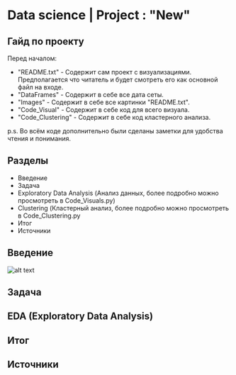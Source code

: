 # Data science | Project : "New"

## Гайд по проекту

Перед началом:
- "README.txt" - Содержит сам проект с визуализациями. Предполагается что читатель и будет смотреть его как основной файл на входе.
- "DataFrames" - Содержит в себе все дата сеты.
- "Images" - Содержит в себе все картинки "README.txt".
- "Code_Visual" - Содержит в себе код для всего визуала.
- "Code_Clustering" - Содержит в себе код кластерного анализа.

p.s. Во всём коде дополнительно были сделаны заметки для удобства чтения и понимания.

## Разделы

- Введение
- Задача
- Exploratory Data Analysis (Анализ данных, более подробно можно просмотреть в Code_Visuals.py)
- Clustering (Кластерный анализ, более подробно можно просмотреть в Code_Clustering.py
- Итог
- Источники

## Введение

![alt text](https://github.com/Aettio/DS_Project_New/blob/main/Images/Vaccine.jpg)

## Задача

## EDA (Exploratory Data Analysis)

## Итог

## Источники

